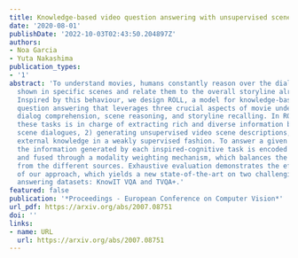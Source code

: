 ```yaml
---
title: Knowledge-based video question answering with unsupervised scene descriptions
date: '2020-08-01'
publishDate: '2022-10-03T02:43:50.204897Z'
authors:
- Noa Garcia
- Yuta Nakashima
publication_types:
- '1'
abstract: 'To understand movies, humans constantly reason over the dialogues and actions
  shown in specific scenes and relate them to the overall storyline already seen.
  Inspired by this behaviour, we design ROLL, a model for knowledge-based video story
  question answering that leverages three crucial aspects of movie understanding:
  dialog comprehension, scene reasoning, and storyline recalling. In ROLL, each of
  these tasks is in charge of extracting rich and diverse information by 1) processing
  scene dialogues, 2) generating unsupervised video scene descriptions, and 3) obtaining
  external knowledge in a weakly supervised fashion. To answer a given question correctly,
  the information generated by each inspired-cognitive task is encoded via Transformers
  and fused through a modality weighting mechanism, which balances the information
  from the different sources. Exhaustive evaluation demonstrates the effectiveness
  of our approach, which yields a new state-of-the-art on two challenging video question
  answering datasets: KnowIT VQA and TVQA+.'
featured: false
publication: '*Proceedings - European Conference on Computer Vision*'
url_pdf: https://arxiv.org/abs/2007.08751
doi: ''
links:
- name: URL
  url: https://arxiv.org/abs/2007.08751
---
```


